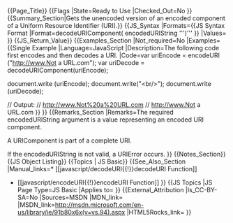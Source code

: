 {{Page_Title}}
{{Flags
|State=Ready to Use
|Checked_Out=No
}}
{{Summary_Section|Gets the unencoded version of an encoded component of a Uniform Resource Identifier (URI).}}
{{JS_Syntax
|Formats={{JS Syntax Format
|Format=decodeURIComponent( encodedURIString ''')'''
}}
|Values=
}}
{{JS_Return_Value}}
{{Examples_Section
|Not_required=No
|Examples={{Single Example
|Language=JavaScript
|Description=The following code first encodes and then decodes a URI.
|Code=var uriEncode = encodeURI ("http://www.Not a URL.com");
 var uriDecode = decodeURIComponent(uriEncode);
 
 document.write (uriEncode);
 document.write("&lt;br/&gt;");
 document.write (uriDecode);
 
 // Output:
 // http://www.Not%20a%20URL.com
 // http://www.Not a URL.com
}}
}}
{{Remarks_Section
|Remarks=The required encodedURIString argument is a value representing an encoded URI component.

A URIComponent is part of a complete URI.

If the encodedURIString is not valid, a URIError occurs.
}}
{{Notes_Section}}
{{JS Object Listing}}
{{Topics | JS Basic}}
{{See_Also_Section
|Manual_links=* [[javascript/decodeURI{{!}}decodeURI Function]]
* [[javascript/encodeURI{{!}}encodeURI Function]]
}}
{{JS Topics
|JS Page Type=JS Basic
|Applies to=
}}
{{External_Attribution
|Is_CC-BY-SA=No
|Sources=MSDN
|MDN_link=
|MSDN_link=http://msdn.microsoft.com/en-us/library/ie/91b80x6x(v=vs.94).aspx
|HTML5Rocks_link=
}}